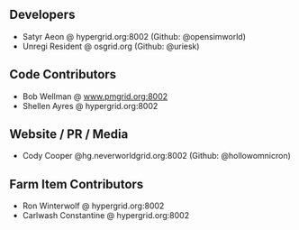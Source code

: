 ## Developers
- Satyr Aeon @ hypergrid.org:8002 (Github: @opensimworld) 
- Unregi Resident @ osgrid.org (Github: @uriesk)

## Code Contributors
- Bob Wellman @ www.pmgrid.org:8002
- Shellen Ayres @ hypergrid.org:8002

## Website / PR / Media
- Cody Cooper @hg.neverworldgrid.org:8002 (Github: @hollowomnicron)

## Farm Item Contributors
- Ron Winterwolf @ hypergrid.org:8002
- Carlwash Constantine  @ hypergrid.org:8002
